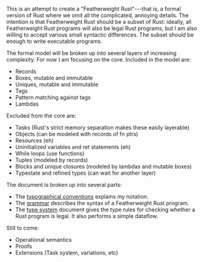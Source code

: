 This is an attempt to create a "Featherweight Rust"---that is, a
formal version of Rust where we omit all the complicated, annoying
details.  The intention is that Featherweight Rust should be a subset
of Rust: ideally, all Featherweight Rust programs will also be legal
Rust programs, but I am also willing to accept various small syntactic
differences. The subset should be enough to write executable programs.

The formal model will be broken up into several layers of increasing
complexity.  For now I am focusing on the core.  Included in the model are:

- Records
- Boxes, mutable and immutable
- Uniques, mutable and immutable
- Tags
- Pattern matching against tags
- Lambdas

Excluded from the core are:

- Tasks (Rust's strict memory separation makes these easily layerable)
- Objects (can be modeled with records of fn ptrs)
- Resources (eh)
- Uninitialized variables and ret statements (eh)
- While loops (use functions)
- Tuples (modeled by records)
- Blocks and unique closures (modeled by lambdas and mutable boxes)
- Typestate and refined types (can wait for another layer)

The document is broken up into several parts:

- The [typographical conventions][tc] explains my notation.
- The [grammar][gr] describes the
  syntax of a Featherweight Rust program.
- The [type system][ts] document gives the type rules for checking
  whether a Rust program is legal. It also performs a simple dataflow.

Still to come:

- Operational semantics
- Proofs
- Extensions (Task system, variations, etc)

[tc]: rust-formal/blog/master/core/notation.md
[gr]: rust-formal/blob/master/core/grammar.md
[ts]: rust-formal/blob/master/core/typesys.md

